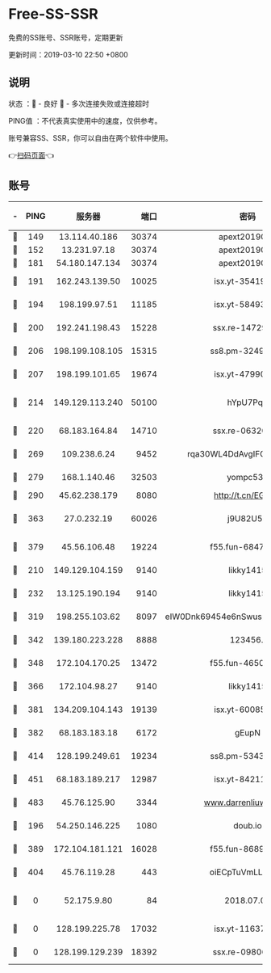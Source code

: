 # Free-SS-SSR

免费的SS账号、SSR账号，定期更新

更新时间：2019-03-10 22:50 +0800

## 说明

状态     ：🙂 - 良好 🙁 - 多次连接失败或连接超时

PING值   ：不代表真实使用中的速度，仅供参考。

账号兼容SS、SSR，你可以自由在两个软件中使用。

👉[扫码页面](https://liesauer.github.io/Free-SS-SSR/)👈

## 账号

|-|PING|服务器|端口|密码|加密方式|区域|
|:----:|:----:|:-----:|-----:|:----:|:----:|:----:|
|🙂|149|13.114.40.186|30374|apext2019006|chacha20|JP|
|🙂|152|13.231.97.18|30374|apext2019006|chacha20|JP|
|🙂|181|54.180.147.134|30374|apext2019006|chacha20|KR|
|🙂|191|162.243.139.50|10025|isx.yt-35419673|aes-256-cfb|US|
|🙂|194|198.199.97.51|11185|isx.yt-58493850|aes-256-cfb|US|
|🙂|200|192.241.198.43|15228|ssx.re-14729949|aes-256-cfb|US|
|🙂|206|198.199.108.105|15315|ss8.pm-32497481|aes-256-cfb|US|
|🙂|207|198.199.101.65|19674|isx.yt-47990500|aes-256-cfb|US|
|🙂|214|149.129.113.240|50100|hYpU7PqP|chacha20-ietf-poly1305|CN|
|🙂|220|68.183.164.84|14710|ssx.re-06320738|aes-256-cfb|US|
|🙂|269|109.238.6.24|9452|rqa30WL4DdAvgIFG6Fs3znzTa|aes-256-cfb|FR|
|🙂|279|168.1.140.46|32503|yompc535|aes-256-cfb|AU|
|🙂|290|45.62.238.179|8080|http://t.cn/EGJIyrl|rc4-md5|CA|
|🙂|363|27.0.232.19|60026|j9U82U53|xchacha20-ietf-poly1305|HK|
|🙂|379|45.56.106.48|19224|f55.fun-68474983|aes-256-cfb|US|
|🙂|210|149.129.104.159|9140|likky1415|aes-256-cfb|HK|
|🙂|232|13.125.190.194|9140|likky1415|aes-256-cfb|KR|
|🙂|319|198.255.103.62|8097|eIW0Dnk69454e6nSwuspv9DmS201tQ0D|aes-256-cfb|US|
|🙂|342|139.180.223.228|8888|123456..|aes-256-cfb|JP|
|🙂|348|172.104.170.25|13472|f55.fun-46502353|aes-256-cfb|SG|
|🙂|366|172.104.98.27|9140|likky1415|aes-256-cfb|JP|
|🙂|381|134.209.104.143|19139|isx.yt-60085477|aes-256-cfb|SG|
|🙂|382|68.183.183.18|6172|gEupN|aes-256-cfb|SG|
|🙂|414|128.199.249.61|19234|ss8.pm-53433179|aes-256-cfb|SG|
|🙂|451|68.183.189.217|12987|isx.yt-84211383|aes-256-cfb|SG|
|🙂|483|45.76.125.90|3344|www.darrenliuwei.com|aes-256-cfb|AU|
|🙁|196|54.250.146.225|1080|doub.io|aes-256-cfb|JP|
|🙁|389|172.104.181.121|16028|f55.fun-86890630|aes-256-cfb|SG|
|🙁|404|45.76.119.28|443|oiECpTuVmLLxk4Ts|aes-256-cfb|AU|
|🙁|0|52.175.9.80|84|2018.07.07|chacha20-ietf-poly1305|HK|
|🙁|0|128.199.225.78|17032|isx.yt-11637665|aes-256-cfb|SG|
|🙁|0|128.199.129.239|18392|ssx.re-09806935|aes-256-cfb|SG|
